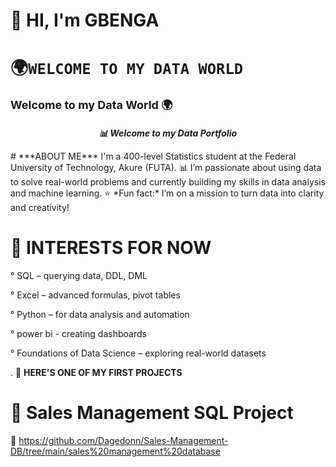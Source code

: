 # 👋 **HI, I'm GBENGA**
# 🌍`WELCOME TO MY DATA WORLD`
<p style="font-size:18px; font-weight:bold;">Welcome to my Data World 🌍</p>
<p align="center">
  <b><i>📊 Welcome to my Data Portfolio</i></b>  
</p>
#  ***ABOUT ME***
I'm a 400-level Statistics student at the Federal University of Technology, Akure (FUTA).
📊 I’m passionate about using data to solve real-world problems and currently building my skills in data analysis and machine learning.
⭐ *Fun fact:* I’m on a mission to turn data into clarity and creativity!

#  🎯 INTERESTS FOR NOW
° SQL – querying data, DDL, DML

° Excel – advanced formulas, pivot tables

° Python – for data analysis and automation

° power bi - creating dashboards

° Foundations of Data Science – exploring real-world datasets




. 🚀  **HERE'S ONE OF MY FIRST PROJECTS**
# 🧾 Sales Management SQL Project
💾 https://github.com/Dagedonn/Sales-Management-DB/tree/main/sales%20management%20database





<!--
**Dagedonn/Dagedonn** is a ✨ _special_ ✨ repository because its `README.md` (this file) appears on your GitHub profile.

Here are some ideas to get you started:

- 🔭 I’m currently working on ...
- 🌱 I’m currently learning ...
- 👯 I’m looking to collaborate on ...
- 🤔 I’m looking for help with ...
- 💬 Ask me about ...
- 📫 How to reach me: ...
- 😄 Pronouns: ...
- ⚡ Fun fact: ...
-->

